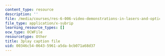 ```yaml
---
content_type: resource
description: ''
file: /media/courses/res-6-006-video-demonstrations-in-lasers-and-optics-spring-2008/00346c5406435961a5dabcb071a68d37_45X0puB3YK0.vtt
file_type: application/x-subrip
learning_resource_types: []
ocw_type: OCWFile
resourcetype: Other
title: 3play caption file
uid: 00346c54-0643-5961-a5da-bcb071a68d37
---
```


